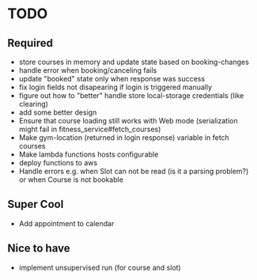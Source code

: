 # TODO

## Required

- store courses in memory and update state based on booking-changes
- handle error when booking/canceling fails
- update "booked" state only when response was success
- fix login fields not disapearing if login is triggered manually
- figure out how to "better" handle store local-storage credentials (like clearing)
- add some better design
- Ensure that course loading still works with Web mode (serialization might fail in fitness_service#fetch_courses)
- Make gym-location (returned in login response) variable in fetch courses
- Make lambda functions hosts configurable
- deploy functions to aws
- Handle errors e.g. when Slot can not be read (is it a parsing problem?) or when Course is not bookable

## Super Cool

- Add appointment to calendar

## Nice to have

- implement unsupervised run (for course and slot)

